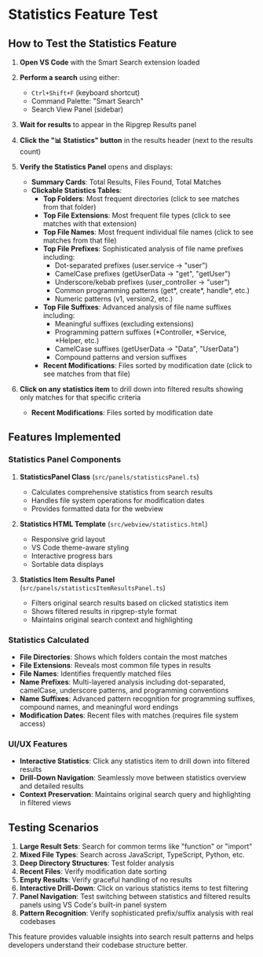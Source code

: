 # Statistics Feature Test

## How to Test the Statistics Feature

1. **Open VS Code** with the Smart Search extension loaded
2. **Perform a search** using either:
   - `Ctrl+Shift+F` (keyboard shortcut)
   - Command Palette: "Smart Search"
   - Search View Panel (sidebar)

3. **Wait for results** to appear in the Ripgrep Results panel

4. **Click the "📊 Statistics" button** in the results header (next to the results count)

5. **Verify the Statistics Panel** opens and displays:
   - **Summary Cards**: Total Results, Files Found, Total Matches
   - **Clickable Statistics Tables**:
     - **Top Folders**: Most frequent directories (click to see matches from that folder)
     - **Top File Extensions**: Most frequent file types (click to see matches with that extension)  
     - **Top File Names**: Most frequent individual file names (click to see matches from that file)
     - **Top File Prefixes**: Sophisticated analysis of file name prefixes including:
       - Dot-separated prefixes (user.service → "user")
       - CamelCase prefixes (getUserData → "get", "getUser") 
       - Underscore/kebab prefixes (user_controller → "user")
       - Common programming patterns (get*, create*, handle*, etc.)
       - Numeric patterns (v1, version2, etc.)
     - **Top File Suffixes**: Advanced analysis of file name suffixes including:
       - Meaningful suffixes (excluding extensions)
       - Programming pattern suffixes (*Controller, *Service, *Helper, etc.)
       - CamelCase suffixes (getUserData → "Data", "UserData")
       - Compound patterns and version suffixes
     - **Recent Modifications**: Files sorted by modification date (click to see matches from that file)

6. **Click on any statistics item** to drill down into filtered results showing only matches for that specific criteria
   - **Recent Modifications**: Files sorted by modification date

## Features Implemented

### Statistics Panel Components

1. **StatisticsPanel Class** (`src/panels/statisticsPanel.ts`)
   - Calculates comprehensive statistics from search results
   - Handles file system operations for modification dates
   - Provides formatted data for the webview

2. **Statistics HTML Template** (`src/webview/statistics.html`)
   - Responsive grid layout
   - VS Code theme-aware styling
   - Interactive progress bars
   - Sortable data displays

4. **Statistics Item Results Panel** (`src/panels/statisticsItemResultsPanel.ts`)
   - Filters original search results based on clicked statistics item
   - Shows filtered results in ripgrep-style format
   - Maintains original search context and highlighting

### Statistics Calculated

- **File Directories**: Shows which folders contain the most matches
- **File Extensions**: Reveals most common file types in results  
- **File Names**: Identifies frequently matched files
- **Name Prefixes**: Multi-layered analysis including dot-separated, camelCase, underscore patterns, and programming conventions
- **Name Suffixes**: Advanced pattern recognition for programming suffixes, compound names, and meaningful word endings
- **Modification Dates**: Recent files with matches (requires file system access)

### UI/UX Features

- **Interactive Statistics**: Click any statistics item to drill down into filtered results
- **Drill-Down Navigation**: Seamlessly move between statistics overview and detailed results
- **Context Preservation**: Maintains original search query and highlighting in filtered views

## Testing Scenarios

1. **Large Result Sets**: Search for common terms like "function" or "import"
2. **Mixed File Types**: Search across JavaScript, TypeScript, Python, etc.
3. **Deep Directory Structures**: Test folder analysis
4. **Recent Files**: Verify modification date sorting
5. **Empty Results**: Verify graceful handling of no results
6. **Interactive Drill-Down**: Click on various statistics items to test filtering
7. **Panel Navigation**: Test switching between statistics and filtered results panels using VS Code's built-in panel system
8. **Pattern Recognition**: Verify sophisticated prefix/suffix analysis with real codebases

This feature provides valuable insights into search result patterns and helps developers understand their codebase structure better.